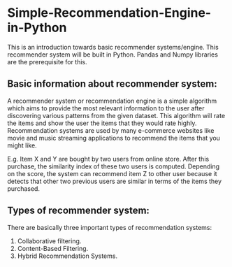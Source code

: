 # Simple-Recommendation-Engine-in-Python

This is an introduction towards basic recommender systems/engine. This recommender system will be built in Python. Pandas and Numpy libraries are the prerequisite for this.

## Basic information about recommender system:

A recommender system or recommendation engine is a simple algorithm which aims to provide the most relevant information to the user after discovering various patterns from the given dataset. This algorithm will rate the items and show the user the items that they would rate highly. Recommendation systems are used by many e-commerce websites like movie and music streaming applications to recommend the items that you might like.

E.g. Item X and Y are bought by two users from online store. After this purchase, the similarity index of these two users is computed. Depending on the score, the system can recommend item Z to other user because it detects that other two previous users are similar in terms of the items they purchased.

## Types of recommender system:

There are basically three important types of recommendation systems:

1. Collaborative filtering.
2. Content-Based Filtering.
3. Hybrid Recommendation Systems.


